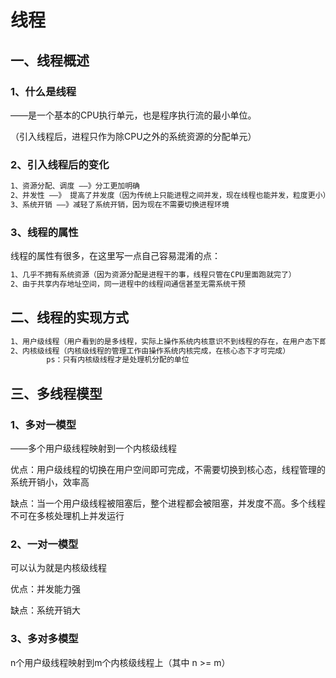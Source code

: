 # 线程

## 一、线程概述

### 1、什么是线程

——是一个基本的CPU执行单元，也是程序执行流的最小单位。

（引入线程后，进程只作为除CPU之外的系统资源的分配单元）

### 2、引入线程后的变化

```markdown
1、资源分配、调度 ——》分工更加明确
2、并发性 ——》 提高了并发度（因为传统上只能进程之间并发，现在线程也能并发，粒度更小）
3、系统开销 ——》减轻了系统开销，因为现在不需要切换进程环境
```

### 3、线程的属性

线程的属性有很多，在这里写一点自己容易混淆的点：

```markdown
1、几乎不拥有系统资源（因为资源分配是进程干的事，线程只管在CPU里面跑就完了）
2、由于共享内存地址空间，同一进程中的线程间通信甚至无需系统干预
```

## 二、线程的实现方式

```markdown
1、用户级线程（用户看到的是多线程，实际上操作系统内核意识不到线程的存在，在用户态下即可完成）
2、内核级线程（内核级线程的管理工作由操作系统内核完成，在核心态下才可完成）
		ps：只有内核级线程才是处理机分配的单位
```

## 三、多线程模型

### 1、多对一模型

——多个用户级线程映射到一个内核级线程

优点：用户级线程的切换在用户空间即可完成，不需要切换到核心态，线程管理的系统开销小，效率高

缺点：当一个用户级线程被阻塞后，整个进程都会被阻塞，并发度不高。多个线程不可在多核处理机上并发运行

### 2、一对一模型

可以认为就是内核级线程

优点：并发能力强

缺点：系统开销大

### 3、多对多模型

n个用户级线程映射到m个内核级线程上（其中 n >= m）